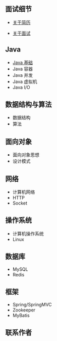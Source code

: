 

## 面试细节

- [关于简历](/doc/Interview/关于简历.md)

- [关于面试](/doc/Interview/关于面试.md)


Java
---

- [Java 基础](/doc/Java/Java%20基础.md)
- Java 容器
- Java 并发
- Java 虚拟机
- Java I/O

数据结构与算法
---

- 数据结构
- 算法

面向对象
---

- 面向对象思想
- 设计模式

网络
---

- 计算机网络
- HTTP
- Socket

操作系统
---

- 计算机操作系统
- Linux

数据库
---

- MySQL
- Redis

框架
---

- Spring/SpringMVC
- Zookeeper
- MyBatis

联系作者
---
